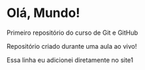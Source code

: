 # Olá, Mundo!
 Primeiro repositório do curso de Git e GitHub

Repositório criado durante uma aula ao vivo!

Essa linha eu adicionei diretamente no site1
